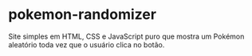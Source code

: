 # pokemon-randomizer
Site simples em HTML, CSS e JavaScript puro que mostra um Pokémon aleatório toda vez que o usuário clica no botão.
